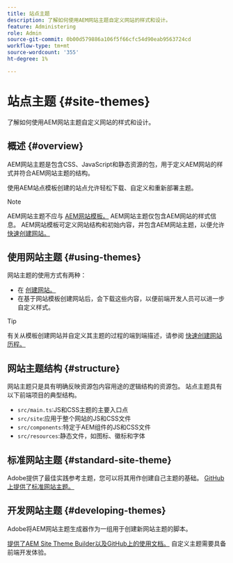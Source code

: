 ```yaml
---
title: 站点主题
description: 了解如何使用AEM网站主题自定义网站的样式和设计。
feature: Administering
role: Admin
source-git-commit: 0b00d579886a106f5f66cfc54d90eab9563724cd
workflow-type: tm+mt
source-wordcount: '355'
ht-degree: 1%

---
```



# 站点主题 {#site-themes}

了解如何使用AEM网站主题自定义网站的样式和设计。

## 概述 {#overview}

AEM网站主题是包含CSS、JavaScript和静态资源的包，用于定义AEM网站的样式并符合AEM网站主题的结构。

使用AEM站点模板创建的站点允许轻松下载、自定义和重新部署主题。

>[!NOTE]
>
>AEM网站主题不应与 [AEM网站模板。](site-templates.md) AEM网站主题仅包含AEM网站的样式信息。 AEM网站模板可定义网站结构和初始内容，并包含AEM网站主题，以便允许 [快速创建网站。](create-site.md)

## 使用网站主题 {#using-themes}

网站主题的使用方式有两种：

* 在 [创建网站。](create-site.md)
* 在基于网站模板创建网站后，会下载这些内容，以便前端开发人员可以进一步自定义样式。

>[!TIP]
>
>有关从模板创建网站并自定义其主题的过程的端到端描述，请参阅 [快速创建网站历程。](/help/journey-sites/quick-site/overview.md)

## 网站主题结构 {#structure}

网站主题只是具有明确反映资源包内容用途的逻辑结构的资源包。 站点主题具有以下前端项目的典型结构。

* `src/main.ts`:JS和CSS主题的主要入口点
* `src/site`:应用于整个网站的JS和CSS文件
* `src/components`:特定于AEM组件的JS和CSS文件
* `src/resources`:静态文件，如图标、徽标和字体

## 标准网站主题 {#standard-site-theme}

Adobe提供了最佳实践参考主题，您可以将其用作创建自己主题的基础。 [GitHub上提供了标准网站主题。](https://github.com/adobe/aem-site-template-standard-theme-e2e)

## 开发网站主题 {#developing-themes}

Adobe将AEM网站主题生成器作为一组用于创建新网站主题的脚本。

[提供了AEM Site Theme Builder以及GitHub上的使用文档。](https://github.com/adobe/aem-site-theme-builder) 自定义主题需要具备前端开发体验。
